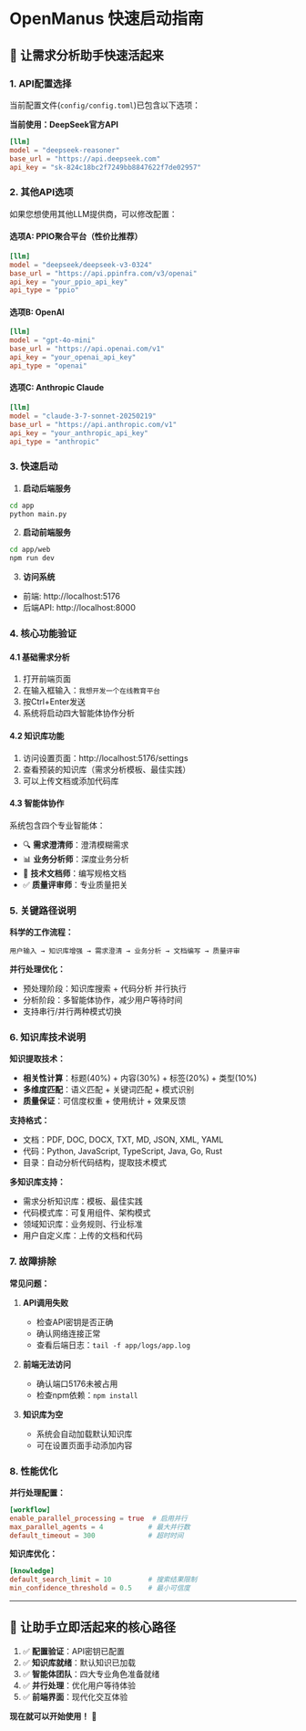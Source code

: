 # OpenManus 快速启动指南

## 🚀 让需求分析助手快速活起来

### 1. API配置选择

当前配置文件(`config/config.toml`)已包含以下选项：

**当前使用：DeepSeek官方API**
```toml
[llm]
model = "deepseek-reasoner"
base_url = "https://api.deepseek.com"
api_key = "sk-824c18bc2f7249bb8847622f7de02957"
```

### 2. 其他API选项

如果您想使用其他LLM提供商，可以修改配置：

#### 选项A: PPIO聚合平台（性价比推荐）
```toml
[llm]
model = "deepseek/deepseek-v3-0324"
base_url = "https://api.ppinfra.com/v3/openai"
api_key = "your_ppio_api_key"
api_type = "ppio"
```

#### 选项B: OpenAI
```toml
[llm]
model = "gpt-4o-mini"
base_url = "https://api.openai.com/v1"
api_key = "your_openai_api_key"
api_type = "openai"
```

#### 选项C: Anthropic Claude
```toml
[llm]
model = "claude-3-7-sonnet-20250219"
base_url = "https://api.anthropic.com/v1"
api_key = "your_anthropic_api_key"
api_type = "anthropic"
```

### 3. 快速启动

1. **启动后端服务**
```bash
cd app
python main.py
```

2. **启动前端服务**
```bash
cd app/web
npm run dev
```

3. **访问系统**
- 前端: http://localhost:5176
- 后端API: http://localhost:8000

### 4. 核心功能验证

#### 4.1 基础需求分析
1. 打开前端页面
2. 在输入框输入：`我想开发一个在线教育平台`
3. 按Ctrl+Enter发送
4. 系统将启动四大智能体协作分析

#### 4.2 知识库功能
1. 访问设置页面：http://localhost:5176/settings
2. 查看预装的知识库（需求分析模板、最佳实践）
3. 可以上传文档或添加代码库

#### 4.3 智能体协作
系统包含四个专业智能体：
- 🔍 **需求澄清师**：澄清模糊需求
- 📊 **业务分析师**：深度业务分析
- 📝 **技术文档师**：编写规格文档
- ✅ **质量评审师**：专业质量把关

### 5. 关键路径说明

**科学的工作流程：**
```
用户输入 → 知识库增强 → 需求澄清 → 业务分析 → 文档编写 → 质量评审
```

**并行处理优化：**
- 预处理阶段：知识库搜索 + 代码分析 并行执行
- 分析阶段：多智能体协作，减少用户等待时间
- 支持串行/并行两种模式切换

### 6. 知识库技术说明

**知识提取技术：**
- **相关性计算**：标题(40%) + 内容(30%) + 标签(20%) + 类型(10%)
- **多维度匹配**：语义匹配 + 关键词匹配 + 模式识别
- **质量保证**：可信度权重 + 使用统计 + 效果反馈

**支持格式：**
- 文档：PDF, DOC, DOCX, TXT, MD, JSON, XML, YAML
- 代码：Python, JavaScript, TypeScript, Java, Go, Rust
- 目录：自动分析代码结构，提取技术模式

**多知识库支持：**
- 需求分析知识库：模板、最佳实践
- 代码模式库：可复用组件、架构模式
- 领域知识库：业务规则、行业标准
- 用户自定义库：上传的文档和代码

### 7. 故障排除

**常见问题：**

1. **API调用失败**
   - 检查API密钥是否正确
   - 确认网络连接正常
   - 查看后端日志：`tail -f app/logs/app.log`

2. **前端无法访问**
   - 确认端口5176未被占用
   - 检查npm依赖：`npm install`

3. **知识库为空**
   - 系统会自动加载默认知识库
   - 可在设置页面手动添加内容

### 8. 性能优化

**并行处理配置：**
```toml
[workflow]
enable_parallel_processing = true  # 启用并行
max_parallel_agents = 4           # 最大并行数
default_timeout = 300             # 超时时间
```

**知识库优化：**
```toml
[knowledge]
default_search_limit = 10         # 搜索结果限制
min_confidence_threshold = 0.5    # 最小可信度
```

---

## 🎯 让助手立即活起来的核心路径

1. ✅ **配置验证**：API密钥已配置
2. ✅ **知识库就绪**：默认知识已加载
3. ✅ **智能体团队**：四大专业角色准备就绪
4. ✅ **并行处理**：优化用户等待体验
5. ✅ **前端界面**：现代化交互体验

**现在就可以开始使用！** 🚀
